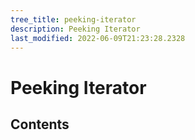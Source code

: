 ```yaml
---
tree_title: peeking-iterator
description: Peeking Iterator
last_modified: 2022-06-09T21:23:28.2328
---
```


# Peeking Iterator

## Contents
